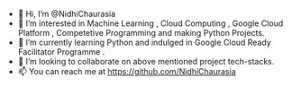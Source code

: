- 👋 Hi, I’m @NidhiChaurasia
- 👀 I’m interested in Machine Learning , Cloud Computing , Google Cloud Platform , Competetive Programming and making Python Projects.
- 🌱 I’m currently learning Python and indulged in Google Cloud Ready Facilitator Programme .
- 💞️ I’m looking to collaborate on above mentioned project tech-stacks.
- 📫 You can reach me at https://github.com/NidhiChaurasia

<!---
NidhiChaurasia/NidhiChaurasia is a ✨ special ✨ repository because its `README.md` (this file) appears on your GitHub profile.
You can click the Preview link to take a look at your changes.
--->
